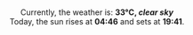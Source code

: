 <p  align="center"><br/>Currently, the weather is: <b> 33°C, <i>clear sky</i></b></br>Today, the sun rises at <b>04:46</b> and sets at <b>19:41</b>.</p>